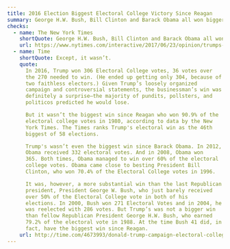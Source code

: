 ```yaml
---
title: 2016 Election Biggest Electoral College Victory Since Reagan
summary: George H.W. Bush, Bill Clinton and Barack Obama all won bigger margins in the Electoral College.
checks:
  - name: The New York Times
    shortQuote: George H.W. Bush, Bill Clinton and Barack Obama all won bigger margins in the Electoral College.
    url: https://www.nytimes.com/interactive/2017/06/23/opinion/trumps-lies.html
  - name: Time
    shortQuote: Except, it wasn’t.
    quote:
      In 2016, Trump won 306 Electoral College votes, 36 votes over
      the 270 needed to win. (He ended up getting only 304, because of
      two faithless electors.) Given Trump’s loosely organized
      campaign and controversial statements, the businessman’s win was
      definitely a surprise—the majority of pundits, pollsters, and
      politicos predicted he would lose.

      But it wasn’t the biggest win since Reagan who won 90.9% of the
      electoral college votes in 1980, according to data by the New
      York Times. The Times ranks Trump's electoral win as the 46th
      biggest of 58 elections.

      Trump's wasn’t even the biggest win since Barack Obama. In 2012,
      Obama received 332 electoral votes. And in 2008, Obama won
      365. Both times, Obama managed to win over 60% of the electoral
      college votes. Obama came close to besting President Bill
      Clinton, who won 70.4% of the Electoral College votes in 1996.

      It was, however, a more substantial win than the last Republican
      president, President George W. Bush, who just barely received
      over 50% of the Electoral College vote in both of his
      elections. In 2000, Bush won 271 Electoral Votes and in 2004, he
      was reelected with 286 votes. But Trump’s was not a bigger win
      than fellow Republican President George H.W. Bush, who earned
      79.2% of the electoral vote in 1988. At the time Bush 41 did, in
      fact, have the biggest win since Reagan.
    url: http://time.com/4673993/donald-trump-campaign-electoral-college-win/
---
```

